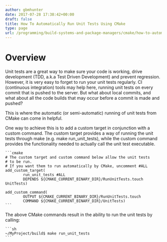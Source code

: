 ```yaml
---
author: gbmhunter
date: 2017-07-28 17:38:42+00:00
draft: false
title: How To Automatically Run Unit Tests Using CMake
type: page
url: /programming/build-systems-and-package-managers/cmake/how-to-automatically-run-unit-tests-using-cmake
---
```


# Overview

Unit tests are a great way to make sure your code is working, drive development (TDD, a.k.a Test Driven Development) and prevent regression. However, it is very easy to forget to run your unit tests regularly. CI (continuous integration) tools may help here, running unit tests on every commit that is pushed to the server. But what about local commits, and what about all the code builds that may occur before a commit is made and pushed?

This is where the automatic (or semi-automatic) running of unit tests from CMake can come in helpful.

One way to achieve this is to add a custom target in conjunction with a custom command. The custom target provides a way of running the unit tests through make (e.g. make run_unit_tests), while the custom command provides the functionality needed to actually call the unit test executable.

    ```cmake
    # The custom target and custom command below allow the unit tests
    # to be run.
    # If you want them to run automatically by CMake, uncomment #ALL
    add_custom_target(
            run_unit_tests #ALL
            DEPENDS ${CMAKE_CURRENT_BINARY_DIR}/RunUnitTests.touch UnitTests)
    
    add_custom_command(
            OUTPUT ${CMAKE_CURRENT_BINARY_DIR}/RunUnitTests.touch
            COMMAND ${CMAKE_CURRENT_BINARY_DIR}/UnitTests)
    ```
The above CMake commands result in the ability to run the unit tests by calling:

    ```sh    
    ~/MyProject/build$ make run_unit_tests
    ```